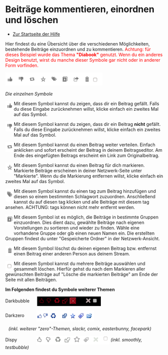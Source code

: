 Beiträge kommentieren, einordnen und löschen
==========================================================

* [Zur Startseite der Hilfe](help)

Hier findest du eine Übersicht über die verschiedenen Möglichkeiten, bestehende Beiträge einzuordnen und zu kommentieren. 
<span style="color: red;">
Achtung: für dieses Beispiel wurde das Thema <b>"Diabook"</b> genutzt. 
Wenn du ein anderes Design benutzt, wirst du manche dieser Symbole gar nicht oder in anderer Form vorfinden.
</span>

<img src="doc/img/diabook.png" width="308" height="42" alt="diabook" >

<i>Die einzelnen Symbole</i>

<img src="doc/img/post_thumbs_up.png" width="27" height="32" alt="post_thumbs_up.png" align="left" style="padding-bottom: 10px;"> Mit diesem Symbol kannst du zeigen, dass dir ein Beitrag gefällt. 
Falls du diese Eingabe zurücknehmen willst, klicke einfach ein zweites Mal auf das Symbol.
<p style="clear:both;"></p>

<img src="doc/img/post_thumbs_down.png" width="27" height="32" alt="post_thumbs_down.png" align="left" style="padding-bottom: 10px;">  Mit diesem Symbol kannst du zeigen, dass dir ein Beitrag <b>nicht</b> gefällt. 
Falls du diese Eingabe zurücknehmen willst, klicke einfach ein zweites Mal auf das Symbol.
<p style="clear:both;"></p>

<img src="doc/img/post_share.png" width="27" height="32" alt="post_share.png" align="left" style="padding-bottom: 10px;"> Mit diesem Symbol kannst du einen Beitrag weiter verteilen. 
Einfach anklicken und sofort erscheint der Beitrag in deinem Beitragseditor. 
Am Ende des eingefügten Beitrags erscheint ein Link zum Originalbeitrag.
<p style="clear:both;"></p>

<img src="doc/img/post_mark.png" width="27" height="32" alt="post_mark.png" align="left" style="padding-bottom: 10px;"> Mit diesem Symbol kannst du einen Beitrag für dich markieren. 
Markierte Beiträge erscheinen in deiner Netzwerk-Seite unter "Markierte". 
Wenn du die Markierung entfernen willst, klicke einfach ein zweites Mal auf das Symbol.
<p style="clear:both;"></p>

<img src="doc/img/post_tag.png" width="27" height="41" alt="post_tag.png" align="left" style="padding-bottom: 10px;"> Mit diesem Symbol kannst du einen tag zum Beitrag hinzufügen und diesen so einem bestimmten Schlagwort zuzuordnen. 
Anschließend kannst du auf diesen tag klicken und alle Beiträge mit diesem tag ansehen. 
ACHTUNG: tags können nicht mehr entfernt werden.
<p style="clear:both;"></p>

<img src="doc/img/post_categorize.png" width="27" height="32" alt="post_categorize.png" align="left" style="padding-bottom: 20px;"> Mit diesem Symbol ist es möglich, die Beiträge in bestimmte Gruppen einzuordnen. 
Dies dient dazu, gewählte Beiträge nach eigenen Vorstellungen zu sortieren und wieder zu finden. 
Wähle eine vorhandene Gruppe oder gib einen neuen Namen ein. Die erstellten Gruppen findest du unter "Gespeicherte Ordner" in der Netzwerk-Ansicht.
<p style="clear:both;"></p>

<img src="doc/img/post_delete.png" width="27" height="32" alt="post_delete.png" align="left"> Mit diesem Symbol löschst du deinen eigenen Beitrag bzw. entfernst einen Beitrag einer anderen Person aus deinem Stream.
<P style="clear: both;"></p>

<img src="doc/img/post_choose.png" width="27" height="32" alt="post_choose.png" align="left"> Mit diesem Symbol kannst du mehrere Beiträge auswählen und gesammelt löschen. 
Hierfür gehst du nach dem Markieren aller gewünschten Beiträge auf "Lösche die markierten Beiträge" am Ende der Seite mit allen Beiträgen.
<P style="clear: both;"></p>

**Im Folgenden findest du Symbole weiterer Themen**

Darkbubble  <img src="doc/img/darkbubble.png" alt="darkbubble.png" style="padding-left: 20px; vertical-align:middle;">

Darkzero  <img src="doc/img/darkzero.png" alt="darkzero.png" style="padding-left: 35px; vertical-align:middle;">

<span style="padding-left: 10px; font-style:italic;">(inkl. weiterer "zero"-Themen, slackr, comix, easterbunny, facepark)</span>

Dispy  <img src="doc/img/dispy.png" alt="dispy.png" style="padding-left: 57px; vertical-align:middle;"> <i>(inkl. smoothly, testbubble)</i>
